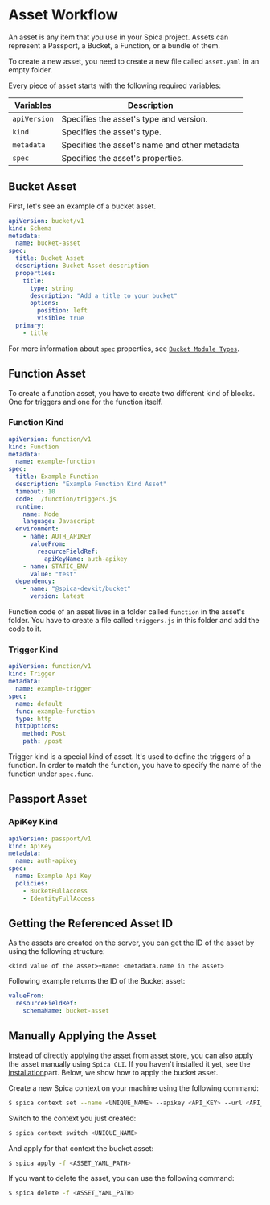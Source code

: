 # Asset Workflow

An asset is any item that you use in your Spica project. Assets can represent a Passport, a Bucket, a Function, or a bundle of them.

To create a new asset, you need to create a new file called `asset.yaml` in an empty folder.

Every piece of asset starts with the following required variables:

| Variables    | Description                                   |
| ------------ | --------------------------------------------- |
| `apiVersion` | Specifies the asset's type and version.       |
| `kind`       | Specifies the asset's type.                   |
| `metadata`   | Specifies the asset's name and other metadata |
| `spec`       | Specifies the asset's properties.             |

## Bucket Asset

First, let's see an example of a bucket asset.

```yaml
apiVersion: bucket/v1
kind: Schema
metadata:
  name: bucket-asset
spec:
  title: Bucket Asset
  description: Bucket Asset description
  properties:
    title:
      type: string
      description: "Add a title to your bucket"
      options:
        position: left
        visible: true
  primary:
    - title
```

For more information about `spec` properties, see [`Bucket Module Types`](additionals/bucket-module-types.md).

## Function Asset

To create a function asset, you have to create two different kind of blocks. One for triggers and one for the function itself.

### Function Kind

```yaml
apiVersion: function/v1
kind: Function
metadata:
  name: example-function
spec:
  title: Example Function
  description: "Example Function Kind Asset"
  timeout: 10
  code: ./function/triggers.js
  runtime:
    name: Node
    language: Javascript
  environment:
    - name: AUTH_APIKEY
      valueFrom:
        resourceFieldRef:
          apiKeyName: auth-apikey
    - name: STATIC_ENV
      value: "test"
  dependency:
    - name: "@spica-devkit/bucket"
      version: latest
```

Function code of an asset lives in a folder called `function` in the asset's folder. You have to create a file called `triggers.js` in this folder and add the code to it.

### Trigger Kind

```yaml
apiVersion: function/v1
kind: Trigger
metadata:
  name: example-trigger
spec:
  name: default
  func: example-function
  type: http
  httpOptions:
    method: Post
    path: /post
```

Trigger kind is a special kind of asset. It's used to define the triggers of a function. In order to match the function, you have to specify the name of the function under `spec.func`.

## Passport Asset

### ApiKey Kind

```yaml
apiVersion: passport/v1
kind: ApiKey
metadata:
  name: auth-apikey
spec:
  name: Example Api Key
  policies:
    - BucketFullAccess
    - IdentityFullAccess
```

## Getting the Referenced Asset ID

As the assets are created on the server, you can get the ID of the asset by using the following structure:

```
<kind value of the asset>+Name: <metadata.name in the asset>
```

Following example returns the ID of the Bucket asset:

```yaml
valueFrom:
  resourceFieldRef:
    schemaName: bucket-asset
```

## Manually Applying the Asset

Instead of directly applying the asset from asset store, you can also apply the asset manually using `Spica CLI`. If you haven't installed it yet, see the [installation](https://spicaengine.com/docs/start/local-development#installation)part. Below, we show how to apply the bucket asset.

Create a new Spica context on your machine using the following command:

```bash
$ spica context set --name <UNIQUE_NAME> --apikey <API_KEY> --url <API_URL>
```

Switch to the context you just created:

```bash
$ spica context switch <UNIQUE_NAME>
```

And apply for that context the bucket asset:

```bash
$ spica apply -f <ASSET_YAML_PATH>
```

If you want to delete the asset, you can use the following command:

```bash
$ spica delete -f <ASSET_YAML_PATH>
```
